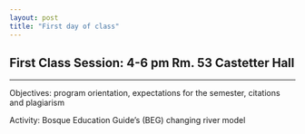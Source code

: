 ```yaml
---
layout: post
title: "First day of class" 
---
```


First Class Session: 4-6 pm Rm. 53 Castetter Hall
----
****
Objectives: program orientation, expectations for the semester, citations and plagiarism

Activity: Bosque Education Guide’s (BEG) changing river model
